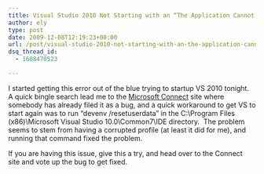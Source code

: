 ```yaml
---
title: Visual Studio 2010 Not Starting with an “The Application Cannot Start” error?
author: ely
type: post
date: 2009-12-08T12:19:23+00:00
url: /post/visual-studio-2010-not-starting-with-an-the-application-cannot-start-error/
dsq_thread_id:
  - 1608470523

---
```

I started getting this error out of the blue trying to startup VS 2010 tonight.&#160; A quick bingle search lead me to the <a href="https://connect.microsoft.com/VisualStudio/feedback/ViewFeedback.aspx?FeedbackID=499244&wa=wsignin1.0" target="_blank">Microsoft Connect</a> site where somebody has already filed it as a bug, and a quick workaround to get VS to start again was to run “devenv /resetuserdata” in the C:\Program Files (x86)\Microsoft Visual Studio 10.0\Common7\IDE directory.&#160; The problem seems to stem from having a corrupted profile (at least it did for me), and running that command fixed the problem.&#160; 

If you are having this issue, give this a try, and head over to the Connect site and vote up the bug to get fixed.